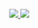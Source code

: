 
<div>
  <a href="https://github.com/henriquevison">
<img src="https://github-readme-stats.vercel.app/api?henriquevison)](https://github.com/anuraghazra/github-readme-stats">
<img src="https://github-readme-stats.vercel.app/api?username=anuraghazra&show_icons=true&theme=radical">
</div>
